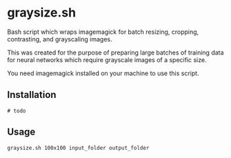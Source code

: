 # graysize.sh

Bash script which wraps imagemagick for batch resizing, cropping, contrasting,
and grayscaling images.

This was created for the purpose of preparing large batches of training data for
neural networks which require grayscale images of a specific size. 

You need imagemagick installed on your machine to use this script.

## Installation
    # todo

## Usage
    graysize.sh 100x100 input_folder output_folder

